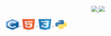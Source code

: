 
<div align="center">
  <a href="https://github.com/malbem">
  <img height="180em" src="https://github-readme-stats.vercel.app/api?username=malbem&show_icons=true&theme=dracula&include_all_commits=true&count_private=true"/>
  <img height="180em" src="https://github-readme-stats.vercel.app/api/top-langs/?username=malbem&layout=compact&langs_count=7&theme=dracula"/>
</div>
  <div style="display: inline_block"><br>
<img align="center" alt="malbem-C" height="30" width="40" src="https://raw.githubusercontent.com/devicons/devicon/master/icons/c/c-original.svg">
  <img align="center" alt="malbem-HTML" height="30" width="40" src="https://raw.githubusercontent.com/devicons/devicon/master/icons/html5/html5-original.svg">
  <img align="center" alt="malbem-CSS" height="30" width="40" src="https://raw.githubusercontent.com/devicons/devicon/master/icons/css3/css3-original.svg">
  <img align="center" alt="malbem-Python" height="30" width="40" src="https://raw.githubusercontent.com/devicons/devicon/master/icons/python/python-original.svg">

  </div>

